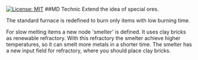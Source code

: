 [![License: MIT](https://img.shields.io/badge/License-MIT-yellow.svg)](https://opensource.org/licenses/MIT)
##MD Technic
Extend the idea of special ores.

The standard furnace is redefined to burn only items with low burning time.

For slow melting items a new node 'smelter' is defined. It uses clay bricks as renewable refractory. With this refractory the smelter achieve higher temperatures, so it can smelt more metals in a shorter time. The smelter has a new input field for refractory, where you should place clay bricks.
